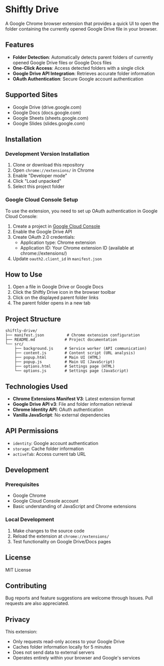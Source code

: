 # Shiftly Drive

A Google Chrome browser extension that provides a quick UI to open the folder containing the currently opened Google Drive file in your browser.

## Features

- **Folder Detection**: Automatically detects parent folders of currently opened Google Drive files or Google Docs files
- **One-Click Access**: Access detected folders with a single click
- **Google Drive API Integration**: Retrieves accurate folder information
- **OAuth Authentication**: Secure Google account authentication

## Supported Sites

- Google Drive (drive.google.com)
- Google Docs (docs.google.com)
- Google Sheets (sheets.google.com)
- Google Slides (slides.google.com)

## Installation

### Development Version Installation

1. Clone or download this repository
2. Open `chrome://extensions/` in Chrome
3. Enable "Developer mode"
4. Click "Load unpacked"
5. Select this project folder

### Google Cloud Console Setup

To use the extension, you need to set up OAuth authentication in Google Cloud Console:

1. Create a project in [Google Cloud Console](https://console.cloud.google.com/)
2. Enable the Google Drive API
3. Create OAuth 2.0 credentials:
   - Application type: Chrome extension
   - Application ID: Your Chrome extension ID (available at chrome://extensions/)
4. Update `oauth2.client_id` in `manifest.json`

## How to Use

1. Open a file in Google Drive or Google Docs
2. Click the Shiftly Drive icon in the browser toolbar
3. Click on the displayed parent folder links
4. The parent folder opens in a new tab

## Project Structure

```
shiftly-drive/
├── manifest.json          # Chrome extension configuration
├── README.md             # Project documentation
└── src/
    ├── background.js     # Service worker (API communication)
    ├── content.js        # Content script (URL analysis)
    ├── popup.html        # Main UI (HTML)
    ├── popup.js          # Main UI (JavaScript)
    ├── options.html      # Settings page (HTML)
    └── options.js        # Settings page (JavaScript)
```

## Technologies Used

- **Chrome Extensions Manifest V3**: Latest extension format
- **Google Drive API v3**: File and folder information retrieval
- **Chrome Identity API**: OAuth authentication
- **Vanilla JavaScript**: No external dependencies

## API Permissions

- `identity`: Google account authentication
- `storage`: Cache folder information
- `activeTab`: Access current tab URL

## Development

### Prerequisites

- Google Chrome
- Google Cloud Console account
- Basic understanding of JavaScript and Chrome extensions

### Local Development

1. Make changes to the source code
2. Reload the extension at `chrome://extensions/`
3. Test functionality on Google Drive/Docs pages

## License

MIT License

## Contributing

Bug reports and feature suggestions are welcome through Issues. Pull requests are also appreciated.

## Privacy

This extension:
- Only requests read-only access to your Google Drive
- Caches folder information locally for 5 minutes
- Does not send data to external servers
- Operates entirely within your browser and Google's services
